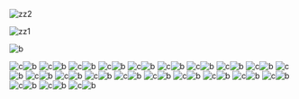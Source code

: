 ![zz2](https://github.com/user-attachments/assets/eb4cc69e-d427-488c-8234-58966a932a0c)

![zz1](https://github.com/user-attachments/assets/70bfd0fb-3800-43d8-8dc6-b4e1d1429bc8)


![b](https://github.com/user-attachments/assets/0d0a7b30-a4ab-4b3a-a868-202795c0ad72)







![c](https://github.com/user-attachments/assets/bb34ff0b-13a6-4754-be7c-1c6a59f7104b)![b](https://github.com/user-attachments/assets/ffc8acc3-a810-424c-a630-2b35e06e2ff5)
![c](https://github.com/user-attachments/assets/bb34ff0b-13a6-4754-be7c-1c6a59f7104b)![b](https://github.com/user-attachments/assets/ffc8acc3-a810-424c-a630-2b35e06e2ff5)
![c](https://github.com/user-attachments/assets/bb34ff0b-13a6-4754-be7c-1c6a59f7104b)![b](https://github.com/user-attachments/assets/ffc8acc3-a810-424c-a630-2b35e06e2ff5)
![c](https://github.com/user-attachments/assets/bb34ff0b-13a6-4754-be7c-1c6a59f7104b)![b](https://github.com/user-attachments/assets/ffc8acc3-a810-424c-a630-2b35e06e2ff5)
![c](https://github.com/user-attachments/assets/bb34ff0b-13a6-4754-be7c-1c6a59f7104b)![b](https://github.com/user-attachments/assets/ffc8acc3-a810-424c-a630-2b35e06e2ff5)
![c](https://github.com/user-attachments/assets/bb34ff0b-13a6-4754-be7c-1c6a59f7104b)![b](https://github.com/user-attachments/assets/ffc8acc3-a810-424c-a630-2b35e06e2ff5)
![c](https://github.com/user-attachments/assets/bb34ff0b-13a6-4754-be7c-1c6a59f7104b)![b](https://github.com/user-attachments/assets/ffc8acc3-a810-424c-a630-2b35e06e2ff5)
![c](https://github.com/user-attachments/assets/bb34ff0b-13a6-4754-be7c-1c6a59f7104b)![b](https://github.com/user-attachments/assets/ffc8acc3-a810-424c-a630-2b35e06e2ff5)
![c](https://github.com/user-attachments/assets/bb34ff0b-13a6-4754-be7c-1c6a59f7104b)![b](https://github.com/user-attachments/assets/ffc8acc3-a810-424c-a630-2b35e06e2ff5)
![c](https://github.com/user-attachments/assets/bb34ff0b-13a6-4754-be7c-1c6a59f7104b)![b](https://github.com/user-attachments/assets/ffc8acc3-a810-424c-a630-2b35e06e2ff5)
![c](https://github.com/user-attachments/assets/bb34ff0b-13a6-4754-be7c-1c6a59f7104b)![b](https://github.com/user-attachments/assets/ffc8acc3-a810-424c-a630-2b35e06e2ff5)
![c](https://github.com/user-attachments/assets/bb34ff0b-13a6-4754-be7c-1c6a59f7104b)![b](https://github.com/user-attachments/assets/ffc8acc3-a810-424c-a630-2b35e06e2ff5)
![c](https://github.com/user-attachments/assets/bb34ff0b-13a6-4754-be7c-1c6a59f7104b)![b](https://github.com/user-attachments/assets/ffc8acc3-a810-424c-a630-2b35e06e2ff5)
![c](https://github.com/user-attachments/assets/bb34ff0b-13a6-4754-be7c-1c6a59f7104b)![b](https://github.com/user-attachments/assets/ffc8acc3-a810-424c-a630-2b35e06e2ff5)
![c](https://github.com/user-attachments/assets/bb34ff0b-13a6-4754-be7c-1c6a59f7104b)![b](https://github.com/user-attachments/assets/ffc8acc3-a810-424c-a630-2b35e06e2ff5)
![c](https://github.com/user-attachments/assets/bb34ff0b-13a6-4754-be7c-1c6a59f7104b)![b](https://github.com/user-attachments/assets/ffc8acc3-a810-424c-a630-2b35e06e2ff5)
![c](https://github.com/user-attachments/assets/bb34ff0b-13a6-4754-be7c-1c6a59f7104b)![b](https://github.com/user-attachments/assets/ffc8acc3-a810-424c-a630-2b35e06e2ff5)
![c](https://github.com/user-attachments/assets/bb34ff0b-13a6-4754-be7c-1c6a59f7104b)![b](https://github.com/user-attachments/assets/ffc8acc3-a810-424c-a630-2b35e06e2ff5)
![c](https://github.com/user-attachments/assets/bb34ff0b-13a6-4754-be7c-1c6a59f7104b)![b](https://github.com/user-attachments/assets/ffc8acc3-a810-424c-a630-2b35e06e2ff5)
![c](https://github.com/user-attachments/assets/bb34ff0b-13a6-4754-be7c-1c6a59f7104b)![b](https://github.com/user-attachments/assets/ffc8acc3-a810-424c-a630-2b35e06e2ff5)
![c](https://github.com/user-attachments/assets/bb34ff0b-13a6-4754-be7c-1c6a59f7104b)![b](https://github.com/user-attachments/assets/ffc8acc3-a810-424c-a630-2b35e06e2ff5)
![c](https://github.com/user-attachments/assets/bb34ff0b-13a6-4754-be7c-1c6a59f7104b)![b](https://github.com/user-attachments/assets/ffc8acc3-a810-424c-a630-2b35e06e2ff5)


